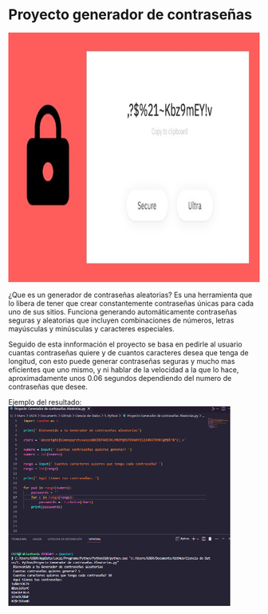 # Proyecto generador de contraseñas
<img src = 'https://github.com/FabianRueda28/Ciencia-de-Datos/blob/main/1.%20Python/src/Getpass-730x400.jpg' height = 500 >

¿Que es un generador de contraseñas aleatorias?
Es una herramienta que lo libera de tener que crear constantemente contraseñas únicas para cada uno de sus sitios. Funciona generando automáticamente contraseñas seguras y aleatorias que incluyen combinaciones de números, letras mayúsculas y minúsculas y caracteres especiales.

Seguido de esta innformación el proyecto se basa en pedirle al usuario cuantas contraseñas quiere y de cuantos caracteres desea que tenga de longitud, con esto puede generar contraseñas seguras y mucho mas eficientes que uno mismo, y ni hablar de la velocidad a la que lo hace, aproximadamente unos 0.06 segundos dependiendo del numero de contraseñas que desee. 

Ejemplo del resultado: 
<img src = 'https://github.com/FabianRueda28/Ciencia-de-Datos/blob/main/1.%20Python/src/bash.png' height = 400 >